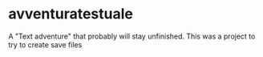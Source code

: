 # avventuratestuale
A "Text adventure" that probably will stay unfinished.
This was a project to try to create save files
